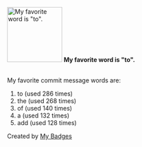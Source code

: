 <img src="https://github.com/my-badges/my-badges/blob/master/src/all-badges/favorite-word/favorite-word.png?raw=true" alt="My favorite word is &quot;to&quot;." title="My favorite word is &quot;to&quot;." width="128">
<strong>My favorite word is &quot;to&quot;.</strong>
<br><br>

My favorite commit message words are:

1. to (used 286 times)
2. the (used 268 times)
3. of (used 140 times)
4. a (used 132 times)
5. add (used 128 times)


Created by <a href="https://github.com/my-badges/my-badges">My Badges</a>
